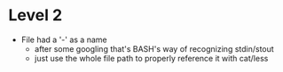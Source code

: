 # Level 2

- File had a '-' as a name
    - after some googling that's BASH's way of recognizing stdin/stout
    - just use the whole file path to properly reference it with cat/less
